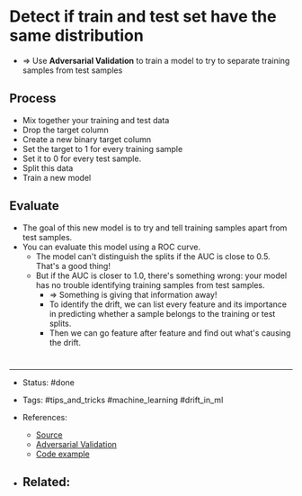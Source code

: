 # Detect if train and test set have the same distribution
- => Use **Adversarial Validation** to train a model to try to separate training samples from test samples

## Process
- Mix together your training and test data
- Drop the target column
- Create a new binary target column
- Set the target to 1 for every training sample
- Set it to 0 for every test sample.
- Split this data
- Train a new model


## Evaluate
- The goal of this new model is to try and tell training samples apart from test samples.
- You can evaluate this model using a ROC curve.
	- The model can't distinguish the splits if the AUC is close to 0.5. That's a good thing!
	- But if the AUC is closer to 1.0, there's something wrong: your model has no trouble identifying training samples from test samples. 
		- => Something is giving that information away!
		- To identify the drift, we can list every feature and its importance in predicting whether a sample belongs to the training or test splits.
		- Then we can go feature after feature and find out what's causing the drift.



# 

---
- Status: #done

- Tags: #tips_and_tricks #machine_learning #drift_in_ml

- References:
	- [Source](https://twitter.com/svpino/status/1554436881734983680)
	- [Adversarial Validation](https://www.youtube.com/watch?v=c5ClgEhAhK0)
	- [Code example](https://www.kaggle.com/code/carlmcbrideellis/what-is-adversarial-validation/notebook)

- Related:
	- 

